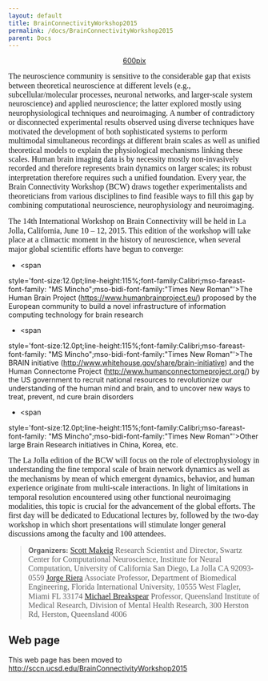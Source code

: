 ```yaml
---
layout: default
title: BrainConnectivityWorkshop2015
permalink: /docs/BrainConnectivityWorkshop2015
parent: Docs
---
```


<center>

[600pix](/Image:BCW2015web.png "wikilink")

</center>

<span
style='font-size:12.0pt;line-height:115%;font-family:Calibri;mso-fareast-font-family:
"MS Mincho";mso-bidi-font-family:"Times New Roman"'> The neuroscience
community is sensitive to the considerable gap that exists between
theoretical neuroscience at different levels (e.g.,
subcellular/molecular processes, neuronal networks, and larger-scale
system neuroscience) and applied neuroscience; the latter explored
mostly using neurophysiological techniques and neuroimaging. A number of
contradictory or disconnected experimental results observed using
diverse techniques have motivated the development of both sophisticated
systems to perform multimodal simultaneous recordings at different brain
scales as well as unified theoretical models to explain the
physiological mechanisms linking these scales. Human brain imaging data
is by necessity mostly non-invasively recorded and therefore represents
brain dynamics on larger scales; its robust interpretation therefore
requires such a unified foundation. Every year, the Brain Connectivity
Workshop (BCW) draws together experimentalists and theoreticians from
various disciplines to find feasible ways to fill this gap by combining
computational neuroscience, neurophysiology and neuroimaging.</span>

<span
style='font-size:12.0pt;line-height:115%;font-family:Calibri;mso-fareast-font-family:
"MS Mincho";mso-bidi-font-family:"Times New Roman"'>The 14th
International Workshop on Brain Connectivity will be held in La Jolla,
California, June 10 – 12, 2015. This edition of the workshop will take
place at a climactic moment in the history of neuroscience, when several
major global scientific efforts have begun to converge:</span>

  - \<span

style='font-size:12.0pt;line-height:115%;font-family:Calibri;mso-fareast-font-family:
"MS Mincho";mso-bidi-font-family:"Times New Roman"'\>The Human Brain
Project (https://www.humanbrainproject.eu/) proposed by the European
community to build a novel infrastructure of information computing
technology for brain research</span>

  - \<span

style='font-size:12.0pt;line-height:115%;font-family:Calibri;mso-fareast-font-family:
"MS Mincho";mso-bidi-font-family:"Times New Roman"'\>The BRAIN
initiative (http://www.whitehouse.gov/share/brain-initiative) and the
Human Connectome Project (http://www.humanconnectomeproject.org/) by the
US government to recruit national resources to revolutionize our
understanding of the human mind and brain, and to uncover new ways to
treat, prevent, nd cure brain disorders</span>

  - \<span

style='font-size:12.0pt;line-height:115%;font-family:Calibri;mso-fareast-font-family:
"MS Mincho";mso-bidi-font-family:"Times New Roman"'\>Other large Brain
Research initiatives in China, Korea, etc.</span>

<span
style='font-size:12.0pt;line-height:115%;font-family:Calibri;mso-fareast-font-family:
"MS Mincho";mso-bidi-font-family:"Times New Roman"'>The La Jolla edition
of the BCW will focus on the role of electrophysiology in understanding
the fine temporal scale of brain network dynamics as well as the
mechanisms by mean of which emergent dynamics, behavior, and human
experience originate from multi-scale interactions. In light of
limitations in temporal resolution encountered using other functional
neuroimaging modalities, this topic is crucial for the advancement of
the global efforts. The first day will be dedicated to Educational
lectures by, followed by the two-day workshop in which short
presentations will stimulate longer general discussions among the
faculty and 100 attendees.</span>

> <b>Organizers:</b>
> <span
> style='font-size:12.0pt;line-height:115%;font-family:Calibri;mso-fareast-font-family:
> "MS Mincho";mso-bidi-font-family:"Times New Roman"'>[Scott
> Makeig](http://sccn.ucsd.edu/~scott) Research Scientist and Director,
> Swartz Center for Computational Neuroscience, Institute for Neural
> Computation, University of California San Diego, La Jolla CA
> 92093-0559
> [Jorge Riera](http://nmd.fiu.edu) Associate Professor, Department of
> Biomedical Engineering, Florida International University, 10555 West
> Flagler, Miami FL 33174
> [Michael
> Breakspear](http://www.qimrberghofer.edu.au/page/Lab/Systems_Neuroscience_Group/)
> Professor, Queensland Institute of Medical Research, Division of
> Mental Health Research, 300 Herston Rd, Herston, Queensland 4006
> </span>

## <b>Web page</b>

This web page has been moved to
<http://sccn.ucsd.edu/BrainConnectivityWorkshop2015>